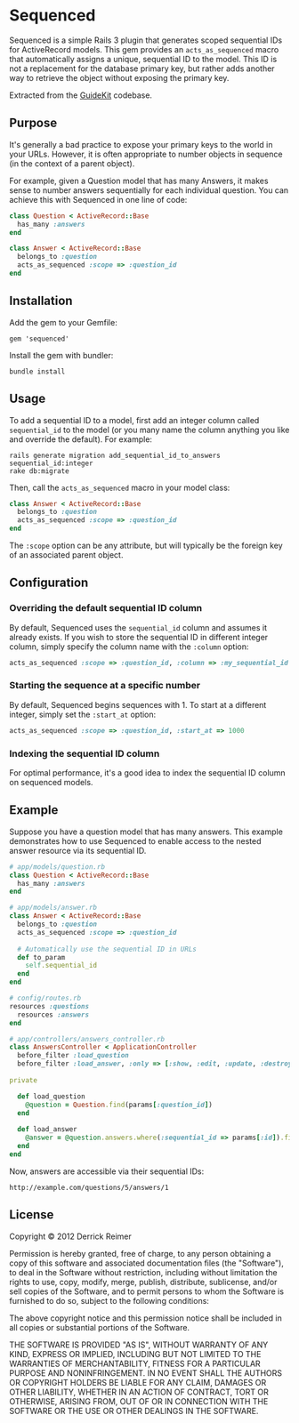 # Sequenced

Sequenced is a simple Rails 3 plugin that generates scoped sequential 
IDs for ActiveRecord models. This gem provides an `acts_as_sequenced` macro 
that automatically assigns a unique, sequential ID to the model. This ID is 
not a replacement for the database primary key, but rather adds another way to 
retrieve the object without exposing the primary key.

Extracted from the [GuideKit](https://guidekit.com) codebase.

## Purpose

It's generally a bad practice to expose your primary keys to the world 
in your URLs. However, it is often appropriate to number objects in sequence 
(in the context of a parent object).

For example, given a Question model that has many Answers, it makes sense
to number answers sequentially for each individual question. You can achieve 
this with Sequenced in one line of code:

```ruby
class Question < ActiveRecord::Base
  has_many :answers
end

class Answer < ActiveRecord::Base
  belongs_to :question
  acts_as_sequenced :scope => :question_id
end
```

## Installation

Add the gem to your Gemfile:
   
    gem 'sequenced'

Install the gem with bundler:

    bundle install

## Usage

To add a sequential ID to a model, first add an integer column called
`sequential_id` to the model (or you many name the column anything you
like and override the default). For example:

    rails generate migration add_sequential_id_to_answers sequential_id:integer
    rake db:migrate

Then, call the `acts_as_sequenced` macro in your model class:

```ruby
class Answer < ActiveRecord::Base
  belongs_to :question
  acts_as_sequenced :scope => :question_id
end
```

The `:scope` option can be any attribute, but will typically be the foreign
key of an associated parent object.

## Configuration

### Overriding the default sequential ID column

By default, Sequenced uses the `sequential_id` column and assumes it already 
exists. If you wish to store the sequential ID in different integer column, 
simply specify the column name with the `:column` option:

```ruby
acts_as_sequenced :scope => :question_id, :column => :my_sequential_id
```

### Starting the sequence at a specific number

By default, Sequenced begins sequences with 1. To start at a different 
integer, simply set the `:start_at` option:

```ruby
acts_as_sequenced :scope => :question_id, :start_at => 1000
```

### Indexing the sequential ID column

For optimal performance, it's a good idea to index the sequential ID column
on sequenced models.

## Example

Suppose you have a question model that has many answers. This example 
demonstrates how to use Sequenced to enable access to the nested answer
resource via its sequential ID.

```ruby
# app/models/question.rb
class Question < ActiveRecord::Base
  has_many :answers
end

# app/models/answer.rb
class Answer < ActiveRecord::Base
  belongs_to :question
  acts_as_sequenced :scope => :question_id
  
  # Automatically use the sequential ID in URLs
  def to_param
    self.sequential_id
  end
end

# config/routes.rb
resources :questions
  resources :answers
end

# app/controllers/answers_controller.rb
class AnswersController < ApplicationController
  before_filter :load_question
  before_filter :load_answer, :only => [:show, :edit, :update, :destroy]
  
private

  def load_question
    @question = Question.find(params[:question_id])
  end
  
  def load_answer
    @answer = @question.answers.where(:sequential_id => params[:id]).first
  end
end
```

Now, answers are accessible via their sequential IDs:

    http://example.com/questions/5/answers/1

## License

Copyright &copy; 2012 Derrick Reimer

Permission is hereby granted, free of charge, to any person obtaining
a copy of this software and associated documentation files (the
"Software"), to deal in the Software without restriction, including
without limitation the rights to use, copy, modify, merge, publish,
distribute, sublicense, and/or sell copies of the Software, and to
permit persons to whom the Software is furnished to do so, subject to
the following conditions:

The above copyright notice and this permission notice shall be
included in all copies or substantial portions of the Software.

THE SOFTWARE IS PROVIDED "AS IS", WITHOUT WARRANTY OF ANY KIND,
EXPRESS OR IMPLIED, INCLUDING BUT NOT LIMITED TO THE WARRANTIES OF
MERCHANTABILITY, FITNESS FOR A PARTICULAR PURPOSE AND
NONINFRINGEMENT. IN NO EVENT SHALL THE AUTHORS OR COPYRIGHT HOLDERS BE
LIABLE FOR ANY CLAIM, DAMAGES OR OTHER LIABILITY, WHETHER IN AN ACTION
OF CONTRACT, TORT OR OTHERWISE, ARISING FROM, OUT OF OR IN CONNECTION
WITH THE SOFTWARE OR THE USE OR OTHER DEALINGS IN THE SOFTWARE.
